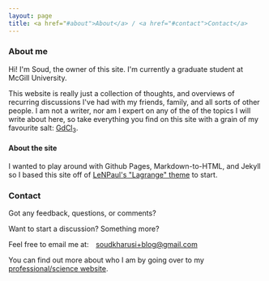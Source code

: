 ```yaml
---
layout: page
title: <a href="#about">About</a> / <a href="#contact">Contact</a>
---
```


<h3 id="about">About me</h3>

Hi! I'm Soud, the owner of this site. I'm currently a graduate student at McGill University.

This website is really just a collection of thoughts, and overviews of recurring discussions I've had with my friends, family, and all sorts of other people. I am not a writer, nor am I expert on any of the of the topics I will write about here, so take everything you find on this site with a grain of my favourite salt: <a href="https://www.osti.gov/servlets/purl/915115" target="_blank">GdCl<sub>3</sub></a>.

#### About the site
I wanted to play around with Github Pages, Markdown-to-HTML, and Jekyll so I based this site off of <a href="https://github.com/LeNPaul/Lagrange" target="_blank">LeNPaul's "Lagrange" theme</a> to start. 


<h3 id="contact">Contact</h3>

Got any feedback, questions, or comments?

Want to start a discussion? Something more?

Feel free to email me at:&emsp;<a href="mailto:soudkharusi+blog@gmail.com">soudkharusi+blog@gmail.com</a>

You can find out more about who I am by going over to my <a href="https://www.physics.mcgill.ca/~soudal" target="_blank">professional/science website</a>.

